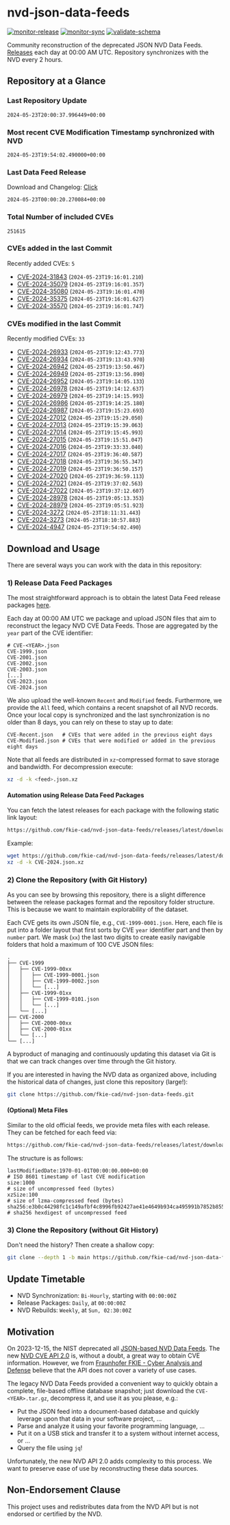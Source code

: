 # nvd-json-data-feeds

[![monitor-release](https://github.com/fkie-cad/nvd-json-data-feeds/actions/workflows/monitor_release.yml/badge.svg)](https://github.com/fkie-cad/nvd-json-data-feeds/actions/workflows/monitor_release.yml)
[![monitor-sync](https://github.com/fkie-cad/nvd-json-data-feeds/actions/workflows/monitor_sync.yml/badge.svg)](https://github.com/fkie-cad/nvd-json-data-feeds/actions/workflows/monitor_sync.yml)
[![validate-schema](https://github.com/fkie-cad/nvd-json-data-feeds/actions/workflows/validate_schema.yml/badge.svg)](https://github.com/fkie-cad/nvd-json-data-feeds/actions/workflows/validate_schema.yml)

Community reconstruction of the deprecated JSON NVD Data Feeds.
[Releases](https://github.com/fkie-cad/nvd-json-data-feeds/releases/latest) each day at 00:00 AM UTC.
Repository synchronizes with the NVD every 2 hours.

## Repository at a Glance

### Last Repository Update

```plain
2024-05-23T20:00:37.996449+00:00
```

### Most recent CVE Modification Timestamp synchronized with NVD

```plain
2024-05-23T19:54:02.490000+00:00
```

### Last Data Feed Release

Download and Changelog: [Click](https://github.com/fkie-cad/nvd-json-data-feeds/releases/latest)

```plain
2024-05-23T00:00:20.270084+00:00
```

### Total Number of included CVEs

```plain
251615
```

### CVEs added in the last Commit

Recently added CVEs: `5`

- [CVE-2024-31843](CVE-2024/CVE-2024-318xx/CVE-2024-31843.json) (`2024-05-23T19:16:01.210`)
- [CVE-2024-35079](CVE-2024/CVE-2024-350xx/CVE-2024-35079.json) (`2024-05-23T19:16:01.357`)
- [CVE-2024-35080](CVE-2024/CVE-2024-350xx/CVE-2024-35080.json) (`2024-05-23T19:16:01.470`)
- [CVE-2024-35375](CVE-2024/CVE-2024-353xx/CVE-2024-35375.json) (`2024-05-23T19:16:01.627`)
- [CVE-2024-35570](CVE-2024/CVE-2024-355xx/CVE-2024-35570.json) (`2024-05-23T19:16:01.747`)


### CVEs modified in the last Commit

Recently modified CVEs: `33`

- [CVE-2024-26933](CVE-2024/CVE-2024-269xx/CVE-2024-26933.json) (`2024-05-23T19:12:43.773`)
- [CVE-2024-26934](CVE-2024/CVE-2024-269xx/CVE-2024-26934.json) (`2024-05-23T19:13:43.970`)
- [CVE-2024-26942](CVE-2024/CVE-2024-269xx/CVE-2024-26942.json) (`2024-05-23T19:13:50.467`)
- [CVE-2024-26949](CVE-2024/CVE-2024-269xx/CVE-2024-26949.json) (`2024-05-23T19:13:56.890`)
- [CVE-2024-26952](CVE-2024/CVE-2024-269xx/CVE-2024-26952.json) (`2024-05-23T19:14:05.133`)
- [CVE-2024-26978](CVE-2024/CVE-2024-269xx/CVE-2024-26978.json) (`2024-05-23T19:14:12.637`)
- [CVE-2024-26979](CVE-2024/CVE-2024-269xx/CVE-2024-26979.json) (`2024-05-23T19:14:15.993`)
- [CVE-2024-26986](CVE-2024/CVE-2024-269xx/CVE-2024-26986.json) (`2024-05-23T19:14:25.180`)
- [CVE-2024-26987](CVE-2024/CVE-2024-269xx/CVE-2024-26987.json) (`2024-05-23T19:15:23.693`)
- [CVE-2024-27012](CVE-2024/CVE-2024-270xx/CVE-2024-27012.json) (`2024-05-23T19:15:29.050`)
- [CVE-2024-27013](CVE-2024/CVE-2024-270xx/CVE-2024-27013.json) (`2024-05-23T19:15:39.063`)
- [CVE-2024-27014](CVE-2024/CVE-2024-270xx/CVE-2024-27014.json) (`2024-05-23T19:15:45.993`)
- [CVE-2024-27015](CVE-2024/CVE-2024-270xx/CVE-2024-27015.json) (`2024-05-23T19:15:51.047`)
- [CVE-2024-27016](CVE-2024/CVE-2024-270xx/CVE-2024-27016.json) (`2024-05-23T19:33:33.040`)
- [CVE-2024-27017](CVE-2024/CVE-2024-270xx/CVE-2024-27017.json) (`2024-05-23T19:36:40.587`)
- [CVE-2024-27018](CVE-2024/CVE-2024-270xx/CVE-2024-27018.json) (`2024-05-23T19:36:55.347`)
- [CVE-2024-27019](CVE-2024/CVE-2024-270xx/CVE-2024-27019.json) (`2024-05-23T19:36:50.157`)
- [CVE-2024-27020](CVE-2024/CVE-2024-270xx/CVE-2024-27020.json) (`2024-05-23T19:36:59.113`)
- [CVE-2024-27021](CVE-2024/CVE-2024-270xx/CVE-2024-27021.json) (`2024-05-23T19:37:02.563`)
- [CVE-2024-27022](CVE-2024/CVE-2024-270xx/CVE-2024-27022.json) (`2024-05-23T19:37:12.607`)
- [CVE-2024-28978](CVE-2024/CVE-2024-289xx/CVE-2024-28978.json) (`2024-05-23T19:05:13.353`)
- [CVE-2024-28979](CVE-2024/CVE-2024-289xx/CVE-2024-28979.json) (`2024-05-23T19:05:51.923`)
- [CVE-2024-3272](CVE-2024/CVE-2024-32xx/CVE-2024-3272.json) (`2024-05-23T18:11:31.443`)
- [CVE-2024-3273](CVE-2024/CVE-2024-32xx/CVE-2024-3273.json) (`2024-05-23T18:10:57.883`)
- [CVE-2024-4947](CVE-2024/CVE-2024-49xx/CVE-2024-4947.json) (`2024-05-23T19:54:02.490`)


## Download and Usage

There are several ways you can work with the data in this repository:

### 1) Release Data Feed Packages

The most straightforward approach is to obtain the latest Data Feed release packages [here](https://github.com/fkie-cad/nvd-json-data-feeds/releases/latest).

Each day at 00:00 AM UTC we package and upload JSON files that aim to reconstruct the legacy NVD CVE Data Feeds.
Those are aggregated by the `year` part of the CVE identifier:

```
# CVE-<YEAR>.json
CVE-1999.json
CVE-2001.json
CVE-2002.json
CVE-2003.json
[...]
CVE-2023.json
CVE-2024.json
```

We also upload the well-known `Recent` and `Modified` feeds.
Furthermore, we provide the `All` feed, which contains a recent snapshot of all NVD records.
Once your local copy is synchronized and the last synchronization is no older than 8 days, you can rely on these to stay up to date:

```plain
CVE-Recent.json   # CVEs that were added in the previous eight days
CVE-Modified.json # CVEs that were modified or added in the previous eight days
```

Note that all feeds are distributed in `xz`-compressed format to save storage and bandwidth.
For decompression execute:

```sh
xz -d -k <feed>.json.xz
```

#### Automation using Release Data Feed Packages

You can fetch the latest releases for each package with the following static link layout:

```sh
https://github.com/fkie-cad/nvd-json-data-feeds/releases/latest/download/CVE-<YEAR>.json.xz
```

Example:

```sh
wget https://github.com/fkie-cad/nvd-json-data-feeds/releases/latest/download/CVE-2024.json.xz
xz -d -k CVE-2024.json.xz
```

### 2) Clone the Repository (with Git History)

As you can see by browsing this repository, there is a slight difference between the release packages format and the repository folder structure.
This is because we want to maintain explorability of the dataset.

Each CVE gets its own JSON file, e.g., `CVE-1999-0001.json`.
Here, each file is put into a folder layout that first sorts by CVE `year` identifier part and then by `number` part.
We mask (`xx`) the last two digits to create easily navigable folders that hold a maximum of 100 CVE JSON files:

```plain
.
├── CVE-1999
│   ├── CVE-1999-00xx
│   │   ├── CVE-1999-0001.json
│   │   ├── CVE-1999-0002.json
│   │   └── [...]
│   ├── CVE-1999-01xx
│   │   ├── CVE-1999-0101.json
│   │   └── [...]
│   └── [...]
├── CVE-2000
│   ├── CVE-2000-00xx
│   ├── CVE-2000-01xx
│   └── [...]
└── [...]
```

A byproduct of managing and continuously updating this dataset via Git is that we can track changes over time through the Git history.

If you are interested in having the NVD data as organized above, including the historical data of changes, just clone this repository (large!):

```sh
git clone https://github.com/fkie-cad/nvd-json-data-feeds.git
```

#### (Optional) Meta Files

Similar to the old official feeds, we provide meta files with each release. They can be fetched for each feed via:

```sh
https://github.com/fkie-cad/nvd-json-data-feeds/releases/latest/download/CVE-<YEAR>.meta
```

The structure is as follows:

```plain
lastModifiedDate:1970-01-01T00:00:00.000+00:00                          # ISO 8601 timestamp of last CVE modification
size:1000                                                               # size of uncompressed feed (bytes)
xzSize:100                                                              # size of lzma-compressed feed (bytes)
sha256:e3b0c44298fc1c149afbf4c8996fb92427ae41e4649b934ca495991b7852b855 # sha256 hexdigest of uncompressed feed
```

### 3) Clone the Repository (without Git History)

Don't need the history? Then create a shallow copy:

```sh
git clone --depth 1 -b main https://github.com/fkie-cad/nvd-json-data-feeds.git
```


## Update Timetable

* NVD Synchronization: `Bi-Hourly`, starting with `00:00:00Z`
* Release Packages: `Daily`, at `00:00:00Z`
* NVD Rebuilds: `Weekly`, at `Sun, 02:30:00Z`


## Motivation

On 2023-12-15, the NIST deprecated all [JSON-based NVD Data Feeds](https://nvd.nist.gov/vuln/data-feeds#divRetirementBanner-1).
The new [NVD CVE API 2.0](https://nvd.nist.gov/developers/vulnerabilities) is, without a doubt, a great way to obtain CVE information.
However, we from [Fraunhofer FKIE - Cyber Analysis and Defense](https://www.fkie.fraunhofer.de/en/departments/cad.html) believe that the API does not cover a variety of use cases.

The legacy NVD Data Feeds provided a convenient way to quickly obtain a complete, file-based offline database snapshot; just download the `CVE-<YEAR>.tar.gz`, decompress it, and use it as you please, e.g.:

- Put the JSON feed into a document-based database and quickly leverage upon that data in your software project, ...
- Parse and analyze it using your favorite programming language, ...
- Put it on a USB stick and transfer it to a system without internet access, or ...
- Query the file using `jq`!

Unfortunately, the new NVD API 2.0 adds complexity to this process.
We want to preserve ease of use by reconstructing these data sources.

## Non-Endorsement Clause

This project uses and redistributes data from the NVD API but is not endorsed or certified by the NVD.
